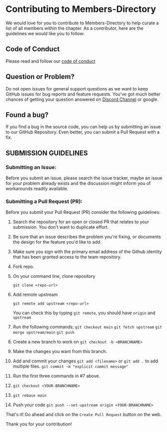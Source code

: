 # Contributing to Members-Directory
We would love for you to contribute to Members-Directory to help curate a list of all members within the chapter. As a contributor, here are the guidelines we would like you to follow:

## Code of Conduct
Please read and follow our [code of conduct](#)

## Question or Problem?
Do not open issues for general support questions as we want to keep GitHub issues for bug reports and feature requests. You've got much better chances of getting your question answered on [Discord Channel](https://discord.gg/vMPQXGy4Fs) or google.

## Found a bug?
If you find a bug in the source code, you can help us by submitting an issue to our GitHub Repository. Even better, you can submit a Pull Request with a fix.

## SUBMISSION GUIDELINES
### Submitting an Issue:
Before you submit an issue, please search the issue tracker, maybe an issue for your problem already exists and the discussion might inform you of workarounds readily available.

### Submitting a Pull Request (PR):
Before you submit your Pull Request (PR) consider the following guidelines:

1. Search the repository for an open or closed PR that relates to your submission. You don't want to duplicate effort.

2. Be sure that an issue describes the problem you're fixing, or documents the design for the feature you'd like to add. 

3. Make sure you sign with the primary email address of the Github identity that has been granted access to the team repository.

4. Fork repo.

5. On your command line, clone repository
    ```
    git clone <repo-url>
    ```
6. Add remote upstream
    ```
    git remote add upstream <repo-url>
    ```
    You can check this by typing `git remote`, you should have `origin` and `upstream`

7. Run the following commands;
    `git checkout main`
    `git fetch upstream`
    `git merge upstream/main`
    `git push`

8. Create a new branch to work on
    `git checkout -b <BRANCHNAME>`

9. Make the changes you want from this branch.

10. Add and commit your changes
    `git add <filename>` or `git add .` to add multiple files.
    `git commit -m "explicit commit message"`

11. Run the first three commands in #7 above.

12. `git checkout <YOUR-BRANCHNAME>`

13. `git rebase main`

14. Push your code
    `git push --set-upstream origin <YOUR-BRANCHNAME>`

That's it! Go ahead and click on the `Create Pull Request` button on the web.

Thank you for your contribution!